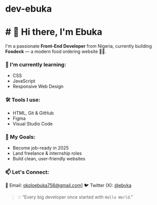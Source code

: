 # dev-ebuka
# # 👋 Hi there, I'm Ebuka

I'm a passionate **Front-End Developer** from Nigeria, currently building **Foodeck** — a modern food ordering website 🍔🍟.

### 🌱 I'm currently learning:
- CSS
- JavaScript
- Responsive Web Design

### 🛠️ Tools I use:
- HTML, Git & GitHub
- Figma
- Visual Studio Code

### 🚀 My Goals:
- Become job-ready in 2025
- Land freelance & internship roles
- Build clean, user-friendly websites

### 📫 Let's Connect:
📧 Email: okoloebuka756@gmail.com]
🐦 Twitter (X): [@ebvka](https://twitter.com/ebvka)

> 💡 “Every big developer once started with `Hello World`.”
